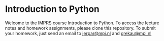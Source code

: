 # Introduction to Python
Welcome to the IMPRS course Introduction to Python.
To access the lecture notes and homework assignments, please clone this repository.
To submit your homework, just send an email to jerpar@mpi.nl and grekau@mpi.nl

